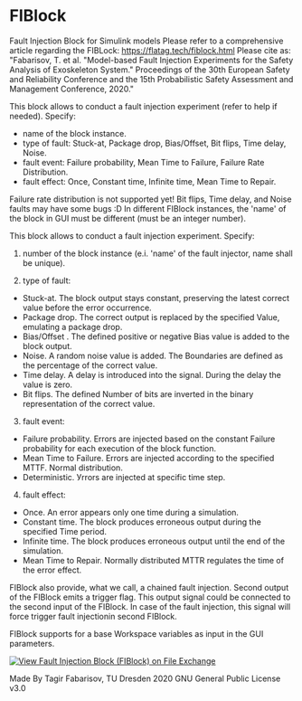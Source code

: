 # FIBlock
Fault Injection Block for Simulink models
Please refer to a comprehensive article regarding the FIBLock: https://flatag.tech/fiblock.html
Please cite as: "Fabarisov, T. et al. "Model-based Fault Injection Experiments for the Safety Analysis of Exoskeleton System." Proceedings of the 30th European Safety and Reliability Conference and the 15th Probabilistic Safety Assessment and Management Conference, 2020."

This block allows to conduct a fault injection experiment (refer to help if needed).
Specify:
- name of the block instance.
- type of fault: Stuck-at, Package drop, Bias/Offset, Bit flips, Time delay, Noise.
- fault event: Failure probability, Mean Time to Failure, Failure Rate Distribution.
- fault effect: Once, Constant time, Infinite time, Mean Time to Repair.

Failure rate distribution is not supported yet!
Bit flips, Time delay, and Noise faults may have some bugs :D
In different FIBlock instances, the 'name' of the block in GUI must be different (must be an integer number).

This block allows to conduct a fault injection experiment.
Specify:
1) number of the block instance (e.i. 'name' of the fault injector, name shall be unique).

2) type of fault: 
- Stuck-at. The block output stays constant, preserving the latest correct value before the error occurrence.
- Package drop. The correct output is replaced by the specified Value, emulating a package drop.
- Bias/Offset . The defined positive or negative Bias value is added to the block output.
- Noise. A random noise value is added. The Boundaries are defined as the percentage of the correct value.
- Time delay. A delay is introduced into the signal. During the delay the value is zero.
- Bit flips. The defined Number of bits are inverted in the binary representation of the correct value.

3) fault event: 
- Failure probability. Errors are injected based on the constant Failure probability for each execution of the block function.
- Mean Time to Failure. Errors are injected according to the specified MTTF. Normal distribution.
- Deterministic. Уrrors are injected at specific time step.

4) fault effect: 
- Once. An error appears only one time during a simulation.
- Constant time. The block produces erroneous output during the specified Time period.
- Infinite time. The block produces erroneous output until the end of the simulation.
- Mean Time to Repair. Normally distributed MTTR regulates the time of the error effect.

FIBlock also provide, what we call, a chained fault injection.
Second output of the FIBlock emits a trigger flag. 
This output signal could be connected to the second input of the FIBlock. 
In case of the fault injection, this signal will force trigger fault injectionin second FIBlock.

FIBlock supports for a base Workspace variables as input in the GUI parameters.

[![View Fault Injection Block (FIBlock) on File Exchange](https://www.mathworks.com/matlabcentral/images/matlab-file-exchange.svg)](https://www.mathworks.com/matlabcentral/fileexchange/75539-fault-injection-block-fiblock)

Made By Tagir Fabarisov, TU Dresden 2020
GNU General Public License v3.0
